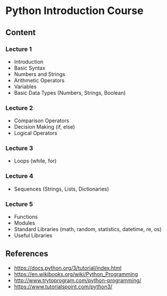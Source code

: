 # Python Introduction Course #

## Content ##

### Lecture 1 ###

* Introduction
* Basic Syntax
* Numbers and Strings
* Arithmetic Operators
* Variables
* Basic Data Types (Numbers, Strings, Boolean)

### Lecture 2 ###

* Comparison Operators
* Decision Making (if, else)
* Logical Operators

### Lecture 3 ###

* Loops (while, for)

### Lecture 4 ###

* Sequences (Strings, Lists, Dictionaries)

### Lecture 5 ###

* Functions
* Modules
* Standard Libraries (math, random, statistics, datetime, re, os)
* Useful Libraries

## References ##

* <https://docs.python.org/3/tutorial/index.html>
* <https://en.wikibooks.org/wiki/Python_Programming>
* <http://www.trytoprogram.com/python-programming/>
* <https://www.tutorialspoint.com/python3/>
